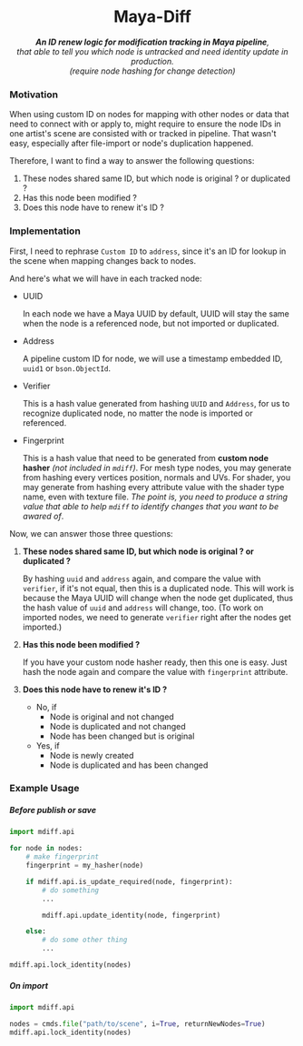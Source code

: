 <h1 align=center>Maya-Diff</h1>

<p align=center><i><b>An ID renew logic for modification tracking in Maya pipeline</b>,<br>that able to tell you which node is untracked and need identity update in production.<br>(require node hashing for change detection)</br></i></p>


### Motivation

When using custom ID on nodes for mapping with other nodes or data that need to connect with or apply to, might require to ensure the node IDs in one artist's scene are consisted with or tracked in pipeline. That wasn't easy, especially after file-import or node's duplication happened.

Therefore, I want to find a way to answer the following questions:

1. These nodes shared same ID, but which node is original ? or duplicated ?
2. Has this node been modified ?
3. Does this node have to renew it's ID ?


### Implementation

First, I need to rephrase `Custom ID` to `address`, since it's an ID for lookup in the scene when mapping changes back to nodes.

And here's what we will have in each tracked node:

* UUID

    In each node we have a Maya UUID by default, UUID will stay the same when the node is a referenced node, but not imported or duplicated.

* Address

    A pipeline custom ID for node, we will use a timestamp embedded ID, `uuid1` or `bson.ObjectId`.

* Verifier

    This is a hash value generated from hashing `UUID` and `Address`, for us to recognize duplicated node, no matter the node is imported or referenced.

* Fingerprint

    This is a hash value that need to be generated from **custom node hasher** *(not included in `mdiff`)*. For mesh type nodes, you may generate from hashing every vertices position, normals and UVs. For shader, you may generate from hashing every attribute value with the shader type name, even with texture file. *The point is, you need to produce a string value that able to help `mdiff` to identify changes that you want to be awared of*.

Now, we can answer those three questions:

1. **These nodes shared same ID, but which node is original ? or duplicated ?**

    By hashing `uuid` and `address` again, and compare the value with `verifier`, if it's not equal, then this is a duplicated node. This will work is because the Maya UUID will change when the node get duplicated, thus the hash value of `uuid` and `address` will change, too. (To work on imported nodes, we need to generate `verifier` right after the nodes get imported.)

2. **Has this node been modified ?**

    If you have your custom node hasher ready, then this one is easy. Just hash the node again and compare the value with `fingerprint` attribute.

3. **Does this node have to renew it's ID ?**

    * No, if
        * Node is original and not changed
        * Node is duplicated and not changed
        * Node has been changed but is original
    * Yes, if
        * Node is newly created
        * Node is duplicated and has been changed


### Example Usage

##### Before publish or save
```python
import mdiff.api

for node in nodes:
    # make fingerprint
    fingerprint = my_hasher(node)

    if mdiff.api.is_update_required(node, fingerprint):
        # do something
        ...

        mdiff.api.update_identity(node, fingerprint)

    else:
        # do some other thing
        ...

mdiff.api.lock_identity(nodes)

```

##### On import
```python
import mdiff.api

nodes = cmds.file("path/to/scene", i=True, returnNewNodes=True)
mdiff.api.lock_identity(nodes)

```
